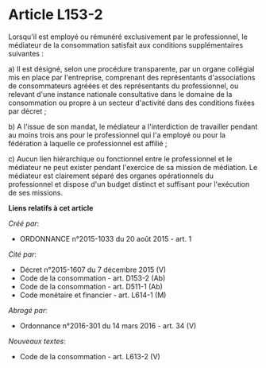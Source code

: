 # Article L153-2

Lorsqu'il est employé ou rémunéré exclusivement par le professionnel, le médiateur de la consommation satisfait aux
conditions supplémentaires suivantes : 

a) Il est désigné, selon une procédure transparente, par un organe collégial mis en place par l'entreprise, comprenant des
représentants d'associations de consommateurs agréées et des représentants du professionnel, ou relevant d'une instance
nationale consultative dans le domaine de la consommation ou propre à un secteur d'activité dans des conditions fixées par
décret ; 

b) A l'issue de son mandat, le médiateur a l'interdiction de travailler pendant au moins trois ans pour le professionnel qui
l'a employé ou pour la fédération à laquelle ce professionnel est affilié ; 

c) Aucun lien hiérarchique ou fonctionnel entre le professionnel et le médiateur ne peut exister pendant l'exercice de sa
mission de médiation. Le médiateur est clairement séparé des organes opérationnels du professionnel et dispose d'un budget
distinct et suffisant pour l'exécution de ses missions.

**Liens relatifs à cet article**

_Créé par_:

  - ORDONNANCE n°2015-1033 du 20 août 2015 - art. 1

_Cité par_:

  - Décret n°2015-1607 du 7 décembre 2015 (V)
  - Code de la consommation - art. D153-2 (Ab)
  - Code de la consommation - art. D511-1 (Ab)
  - Code monétaire et financier - art. L614-1 (M)

_Abrogé par_:

  - Ordonnance n°2016-301 du 14 mars 2016 - art. 34 (V)

_Nouveaux textes_:

  - Code de la consommation - art. L613-2 (V)
